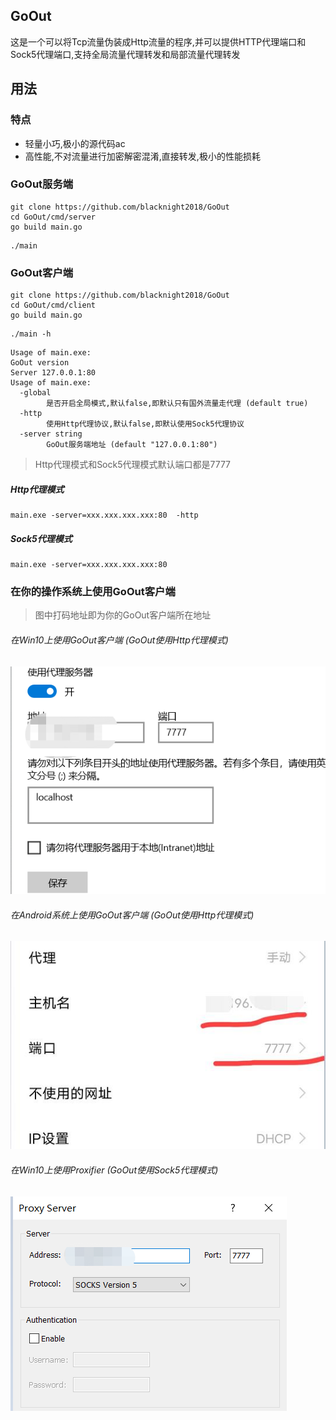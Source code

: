 ## GoOut

这是一个可以将Tcp流量伪装成Http流量的程序,并可以提供HTTP代理端口和Sock5代理端口,支持全局流量代理转发和局部流量代理转发

## 用法

### 特点

* 轻量小巧,极小的源代码ac
* 高性能,不对流量进行加密解密混淆,直接转发,极小的性能损耗

### GoOut服务端

```
git clone https://github.com/blacknight2018/GoOut
cd GoOut/cmd/server
go build main.go
```

```
./main
```

### GoOut客户端

```
git clone https://github.com/blacknight2018/GoOut
cd GoOut/cmd/client
go build main.go
```

```
./main -h
```

```
Usage of main.exe:
GoOut version
Server 127.0.0.1:80
Usage of main.exe:
  -global
        是否开启全局模式,默认false,即默认只有国外流量走代理 (default true)
  -http
        使用Http代理协议,默认false,即默认使用Sock5代理协议
  -server string
        GoOut服务端地址 (default "127.0.0.1:80")
```

> Http代理模式和Sock5代理模式默认端口都是7777

##### Http代理模式

```
main.exe -server=xxx.xxx.xxx.xxx:80  -http
```

##### Sock5代理模式

```
main.exe -server=xxx.xxx.xxx.xxx:80
```

### 在你的操作系统上使用GoOut客户端

> 图中打码地址即为你的GoOut客户端所在地址

###### 在Win10上使用GoOut客户端 (GoOut使用Http代理模式)

![avatar](images/Win10-http.png)

###### 在Android系统上使用GoOut客户端 (GoOut使用Http代理模式)

![avatar](images/Android-http.jpg)

###### 在Win10上使用Proxifier (GoOut使用Sock5代理模式)

![avatar](images/Win10-Proxifier.png)